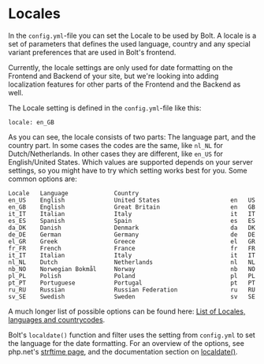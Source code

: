 Locales
=======

In the `config.yml`-file you can set the Locale to be used by Bolt. A locale is a set of
parameters that defines the used language, country and any special variant preferences
that are used in Bolt's frontend.

Currently, the locale settings are only used for date formatting on the Frontend and
Backend of your site, but we're looking into adding localization features for other parts
of the Frontend and the Backend as well.

The Locale setting is defined in the `config.yml`-file like this:

```
locale: en_GB
```

As you can see, the locale consists of two parts: The language part, and the country part.
In some cases the codes are the same, like `nl_NL` for Dutch/Netherlands. In other cases
they are different, like `en_US` for English/United States. Which values are supported
depends on your server settings, so you might have to try which setting works best for
you. Some common options are:

```
Locale   Language             Country  
en_US    English              United States                    en   US  
en_GB    English              Great Britain                    en   GB  
it_IT    Italian              Italy                            it   IT  
es_ES    Spanish              Spain                            es   ES  
da_DK    Danish               Denmark                          da   DK  
de_DE    German               Germany                          de   DE  
el_GR    Greek                Greece                           el   GR  
fr_FR    French               France                           fr   FR  
it_IT    Italian              Italy                            it   IT  
nl_NL    Dutch                Netherlands                      nl   NL  
nb_NO    Norwegian Bokmål     Norway                           nb   NO  
pl_PL    Polish               Poland                           pl   PL  
pt_PT    Portuguese           Portugal                         pt   PT  
ru_RU    Russian              Russian Federation               ru   RU  
sv_SE    Swedish              Sweden                           sv   SE  
```

A much longer list of possible options can be found here: 
[List of Locales, languages and countrycodes](https://github.com/bobdenotter/locales/blob/master/locales_list.txt).

Bolt's `localdate()` function and filter uses the setting from `config.yml` to set the
language for the date formatting. For an overview of the options, see php.net's 
[strftime page](http://php.net/strftime), and the documentation section on
[localdate()](/templatetags#filter-localdate).
